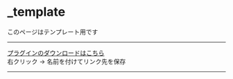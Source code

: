 # _template

[Res]: https://raw.githubusercontent.com/Yakinori0424/RPGMakerMVPlugins/master/_template/----------------------.js "\----------------------.js"

このページはテンプレート用です

---

[プラグインのダウンロードはこちら][Res]  
右クリック → 名前を付けてリンク先を保存

---

